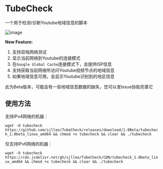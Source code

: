 # TubeCheck
一个用于检测/诊断Youtube地域信息的脚本

![image](https://user-images.githubusercontent.com/13616352/112748155-97658a00-8fec-11eb-82a2-1839781ce968.png)

**New Feature:**
1. 支持双栈网络测试
2. 显示当前网络到Youtube的连接模式
3. 在`Google Global Cache`连接模式下，会提供ISP信息
4. 支持获取当前网络所访问Youtube视频节点的地域信息
4. 如果地域信息可用，会显示Youtube识别到的地区信息

此为Beta版本，可能会有一些地域信息数据的缺失，您可以发Issue协助完善它

## 使用方法

支持IPv4网络的机器：

`wget -O tubecheck https://github.com/sjlleo/TubeCheck/releases/download/1.0Beta/tubecheck_1.0beta_linux_amd64 && chmod +x tubecheck && clear && ./tubecheck`

仅支持IPv6网络的机器：

`wget -O tubecheck https://cdn.jsdelivr.net/gh/sjlleo/TubeCheck/CDN/tubecheck_1.0beta_linux_amd64 && chmod +x tubecheck && clear && ./tubecheck`
